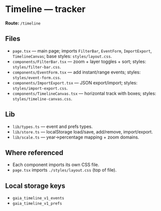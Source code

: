 # Timeline — tracker

**Route:** `/timeline`

## Files
- `page.tsx` — main page; imports `FilterBar`, `EventForm`, `ImportExport`, `TimelineCanvas`; base styles: `styles/layout.css`.
- `components/FilterBar.tsx` — zoom + layer toggles + sort; styles: `styles/filter-bar.css`.
- `components/EventForm.tsx` — add instant/range events; styles: `styles/event-form.css`.
- `components/ImportExport.tsx` — JSON export/import; styles: `styles/import-export.css`.
- `components/TimelineCanvas.tsx` — horizontal track with boxes; styles: `styles/timeline-canvas.css`.

## Lib
- `lib/types.ts` — event and prefs types.
- `lib/store.ts` — localStorage load/save, add/remove, import/export.
- `lib/scale.ts` — year→percentage mapping + zoom domains.

## Where referenced
- Each component imports its own CSS file.
- `page.tsx` imports `./styles/layout.css` (top of file).

## Local storage keys
- `gaia_timeline_v1_events`
- `gaia_timeline_v1_prefs`

